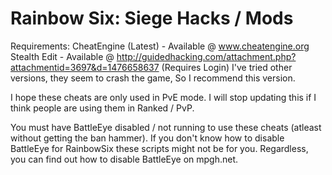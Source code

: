 # Rainbow Six: Siege Hacks / Mods

Requirements: 
CheatEngine (Latest) - Available @ www.cheatengine.org
Stealth Edit - Available @ http://guidedhacking.com/attachment.php?attachmentid=3697&d=1476658637 (Requires Login)
I've tried other versions, they seem to crash the game, So I recommend this version.

I hope these cheats are only used in PvE mode. I will stop updating this if I think people are using them in Ranked / PvP.

You must have BattleEye disabled / not running to use these cheats (atleast without getting the ban hammer). If you don't know how to disable BattleEye for RainbowSix these scripts might not be for you. Regardless, you can find out how to disable BattleEye on mpgh.net.


